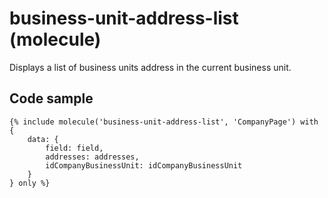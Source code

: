# business-unit-address-list (molecule)

Displays a list of business units address in the current business unit.

## Code sample

```
{% include molecule('business-unit-address-list', 'CompanyPage') with {
    data: {
        field: field,
        addresses: addresses,
        idCompanyBusinessUnit: idCompanyBusinessUnit
    }
} only %}
```
